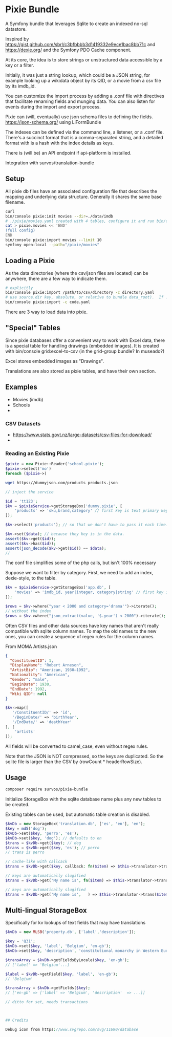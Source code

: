# Pixie Bundle

A Symfony bundle that leverages Sqlite to create an indexed no-sql datastore.

Inspired by https://gist.github.com/sbrl/c3bfbbbb3d1419332e9ece1bac8bb71c and https://dexie.org/ and the Symfony PDO Cache component.

At its core, the idea is to store strings or unstructured data accessible by a key or a filter.

Initially, it was just a string lookup, which could be a JSON string, for example looking up a wikidata object by its QID, or a movie from a csv file by its imdb_id.

You can customize the import process by adding a .conf file with directives that facilitate renaming fields and munging data.  You can also listen for events during the import and export process.

Pixie can (will, eventually) use json schema files to defining the fields. https://json-schema.org/ using LiFormBundle

The indexes can be defined via the command line, a listener, or a .conf file.  There's a succinct format that is a comma-separated string, and a detailed format with is a hash with the index details as keys.

There is (will be) an API endpoint if api-platform is installed.

Integration with survos/translation-bundle

## Setup

All pixie db files have an associated configuration file that describes the mapping and underlying data structure.  Generally it shares the same base filename.

```bash
curl 
bin/console pixie:init movies --dir=./data/imdb 
# ./pixie/movies.yaml created with 4 tables, configure it and run bin/console pixie:import movies --limit 10  
cat > pixie.movies << 'END'
(full config)
END
bin/console pixie:import movies --limit 10  
symfony open:local --path="/pixie/movies"
```

## Loading a Pixie

As the data directories (where the csv/json files are located) can be anywhere, there are a few way to indicate them.

```bash
# explicitly 
bin/console pixie:import /path/to/csv/directory -c directory.yaml
# use source.dir key, absolute, or relative to bundle data_root).  If !exists, use the bundle data_root and append 'code'.
bin/console pixie:import -c code.yaml

```
There are 3 way to load data into pixie.   

## "Special" Tables

Since pixie databases offer a convenient way to work with Excel data, there is a special table for handling drawings (embedded images).
It is created with bin/console grid:excel-to-csv (in the grid-group bundle? In museado?)

Excel stores embedded images as "Drawings".  

Translations are also stored as pixie tables, and have their own section.

## Examples

* Movies (imdb)
* Schools 
* 

### CSV Datasets

* https://www.stats.govt.nz/large-datasets/csv-files-for-download/
* 
### Reading an Existing Pixie

```php
$pixie = new Pixie::Reader('school.pixie');
$pixie->select('mo')
foreach ($pixie->)
```

```bash
wget https://dummyjson.com/products products.json
```
```php
// inject the service

$id = 'tt123';
$kv = $pixieService->getStorageBox('dummy.pixie', [
    'products' => 'sku,brand,category' // first key is text primary key by default
]);

$kv->select('products'); // so that we don't have to pass it each time.

$kv->set($data); // because they key is in the data.
assert($kv->get($id));
assert($kv->has($id));
assert(json_decode($kv->get($id)) == $data);
//
```

The conf file simplifies some of the php calls, but isn't 100% necessary



Suppose we want to filter by category.  First, we need to add an index, dexie-style, to the table.

```php
$kv = $pixieService->getStorageBox('app.db', [
    'movies' => 'imdb_id, year|integer, category|string' // first key is text primary key by default
]);

$rows = $kv->where("year < 2000 and category='drama'")->iterate();
// without the index
$rows = $kv->where("json_extract(value, '$.year') < 2000")->iterate();
```

Often CSV files and other data sources have key names that aren't really compatible with sqlite column names.  To map the old names to the new ones, you can create a sequence of regex rules for the column names.

From MOMA Artists.json

```json
{
  "ConstituentID": 1,
  "DisplayName": "Robert Arneson",
  "ArtistBio": "American, 1930–1992",
  "Nationality": "American",
  "Gender": "male",
  "BeginDate": 1930,
  "EndDate": 1992,
  "Wiki QID": null
}
```

```php
$kv->map([
   '/ConstituentID/' => 'id',
   '/BeginDate/' => 'birthYear',
   '/EndDate/' => 'deathYear'
], [
    'artists'
]);
```

All fields will be converted to camel_case, even without regex rules.

Note that the JSON is NOT compressed, so the keys are duplicated.  So the sqlite file is larger than the CSV by (rowCount * headerRowSize).  
## Usage

```bash
composer require survos/pixie-bundle
```

Initialize StorageBox with the sqlite database name plus any new tables to be created.

Existing tables can be used, but automatic table creation is disabled. 

```php
$kvDb = new StorageBox('translation.db', ['es', 'en'], 'en');
$key = md5('dog');
$kvDb->set($key, 'perro', 'es');
$kvDb->set($key, 'dog'); // defaults to en
$trans = $kvDb->get($key); // dog 
$trans = $kvDb->get($key, 'es'); // perro 
// trans is perro

// cache-like with callcack
$trans = $kvDb->get($key, callback: fn($item) => $this->translator->trans('dog'));

// keys are automatically slugified
$trans = $kvDb->get('My name is', fn($item) => $this->translator->trans($item->key));

// keys are automatically slugified
$trans = $kvDb->get('My name is',   ) => $this->translator->trans($item->key));

```


## Multi-lingual StorageBox

Specifically for kv lookups of text fields that may have translations

```php
$kvDb = new MLSB('property.db', ['label','description']);

$key = 'Q31';
$kvDb->set($key, 'label', 'Belgium', 'en-gb');
$kvDb->set($key, 'description', 'constitutional monarchy in Western Europe', 'en-gb');

$transArray = $kvDb->getFieldsByLocale($key, 'en-gb'); 
// ['label' => 'Belgium'...]

$label = $kvDb->getField($key, 'label', 'en-gb'); 
// 'Belgium'

$transArray = $kvDb->getFields($key); 
// ['en-gb' => ['label' => 'Belgium', 'description'  => ...]]

// ditto for set, needs transactions



## Credits

Debug icon from https://www.svgrepo.com/svg/11690/database
